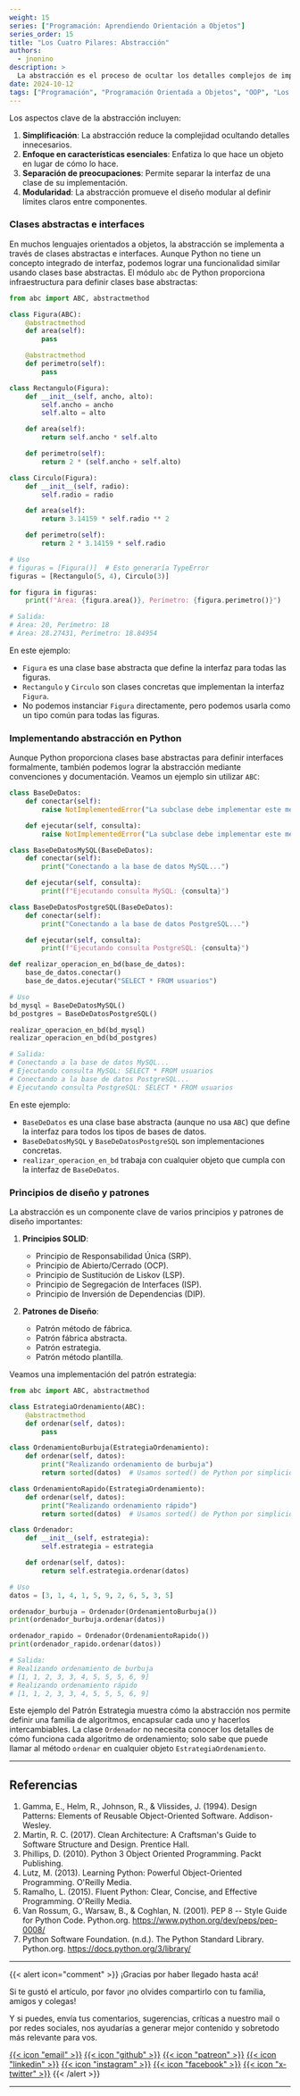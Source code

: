 ```yaml
---
weight: 15
series: ["Programación: Aprendiendo Orientación a Objetos"]
series_order: 15
title: "Los Cuatro Pilares: Abstracción"
authors:
  - jnonino
description: >
  La abstracción es el proceso de ocultar los detalles complejos de implementación y mostrar solo las características necesarias de un objeto. Se trata de crear una vista simplificada de un objeto que represente sus características esenciales sin incluir detalles de fondo o explicaciones.
date: 2024-10-12
tags: ["Programación", "Programación Orientada a Objetos", "OOP", "Los Cuatro Pilares", "Abstracción"]
---
```


Los aspectos clave de la abstracción incluyen:

1. **Simplificación**: La abstracción reduce la complejidad ocultando detalles innecesarios.
2. **Enfoque en características esenciales**: Enfatiza lo que hace un objeto en lugar de cómo lo hace.
3. **Separación de preocupaciones**: Permite separar la interfaz de una clase de su implementación.
4. **Modularidad**: La abstracción promueve el diseño modular al definir límites claros entre componentes.

### Clases abstractas e interfaces

En muchos lenguajes orientados a objetos, la abstracción se implementa a través de clases abstractas e interfaces. Aunque Python no tiene un concepto integrado de interfaz, podemos lograr una funcionalidad similar usando clases base abstractas. El módulo `abc` de Python proporciona infraestructura para definir clases base abstractas:

```python
from abc import ABC, abstractmethod

class Figura(ABC):
    @abstractmethod
    def area(self):
        pass

    @abstractmethod
    def perimetro(self):
        pass

class Rectangulo(Figura):
    def __init__(self, ancho, alto):
        self.ancho = ancho
        self.alto = alto

    def area(self):
        return self.ancho * self.alto

    def perimetro(self):
        return 2 * (self.ancho + self.alto)

class Circulo(Figura):
    def __init__(self, radio):
        self.radio = radio

    def area(self):
        return 3.14159 * self.radio ** 2

    def perimetro(self):
        return 2 * 3.14159 * self.radio

# Uso
# figuras = [Figura()]  # Esto generaría TypeError
figuras = [Rectangulo(5, 4), Circulo(3)]

for figura in figuras:
    print(f"Área: {figura.area()}, Perímetro: {figura.perimetro()}")

# Salida:
# Área: 20, Perímetro: 18
# Área: 28.27431, Perímetro: 18.84954
```

En este ejemplo:
- `Figura` es una clase base abstracta que define la interfaz para todas las figuras.
- `Rectangulo` y `Circulo` son clases concretas que implementan la interfaz `Figura`.
- No podemos instanciar `Figura` directamente, pero podemos usarla como un tipo común para todas las figuras.

### Implementando abstracción en Python

Aunque Python proporciona clases base abstractas para definir interfaces formalmente, también podemos lograr la abstracción mediante convenciones y documentación. Veamos un ejemplo sin utilizar `ABC`:

```python
class BaseDeDatos:
    def conectar(self):
        raise NotImplementedError("La subclase debe implementar este método abstracto")

    def ejecutar(self, consulta):
        raise NotImplementedError("La subclase debe implementar este método abstracto")

class BaseDeDatosMySQL(BaseDeDatos):
    def conectar(self):
        print("Conectando a la base de datos MySQL...")

    def ejecutar(self, consulta):
        print(f"Ejecutando consulta MySQL: {consulta}")

class BaseDeDatosPostgreSQL(BaseDeDatos):
    def conectar(self):
        print("Conectando a la base de datos PostgreSQL...")

    def ejecutar(self, consulta):
        print(f"Ejecutando consulta PostgreSQL: {consulta}")

def realizar_operacion_en_bd(base_de_datos):
    base_de_datos.conectar()
    base_de_datos.ejecutar("SELECT * FROM usuarios")

# Uso
bd_mysql = BaseDeDatosMySQL()
bd_postgres = BaseDeDatosPostgreSQL()

realizar_operacion_en_bd(bd_mysql)
realizar_operacion_en_bd(bd_postgres)

# Salida:
# Conectando a la base de datos MySQL...
# Ejecutando consulta MySQL: SELECT * FROM usuarios
# Conectando a la base de datos PostgreSQL...
# Ejecutando consulta PostgreSQL: SELECT * FROM usuarios
```

En este ejemplo:
- `BaseDeDatos` es una clase base abstracta (aunque no usa `ABC`) que define la interfaz para todos los tipos de bases de datos.
- `BaseDeDatosMySQL` y `BaseDeDatosPostgreSQL` son implementaciones concretas.
- `realizar_operacion_en_bd` trabaja con cualquier objeto que cumpla con la interfaz de `BaseDeDatos`.

### Principios de diseño y patrones

La abstracción es un componente clave de varios principios y patrones de diseño importantes:

1. **Principios SOLID**:
   - Principio de Responsabilidad Única (SRP).
   - Principio de Abierto/Cerrado (OCP).
   - Principio de Sustitución de Liskov (LSP).
   - Principio de Segregación de Interfaces (ISP).
   - Principio de Inversión de Dependencias (DIP).

2. **Patrones de Diseño**:
   - Patrón método de fábrica.
   - Patrón fábrica abstracta.
   - Patrón estrategia.
   - Patrón método plantilla.

Veamos una implementación del patrón estrategia:

```python
from abc import ABC, abstractmethod

class EstrategiaOrdenamiento(ABC):
    @abstractmethod
    def ordenar(self, datos):
        pass

class OrdenamientoBurbuja(EstrategiaOrdenamiento):
    def ordenar(self, datos):
        print("Realizando ordenamiento de burbuja")
        return sorted(datos)  # Usamos sorted() de Python por simplicidad

class OrdenamientoRapido(EstrategiaOrdenamiento):
    def ordenar(self, datos):
        print("Realizando ordenamiento rápido")
        return sorted(datos)  # Usamos sorted() de Python por simplicidad

class Ordenador:
    def __init__(self, estrategia):
        self.estrategia = estrategia

    def ordenar(self, datos):
        return self.estrategia.ordenar(datos)

# Uso
datos = [3, 1, 4, 1, 5, 9, 2, 6, 5, 3, 5]

ordenador_burbuja = Ordenador(OrdenamientoBurbuja())
print(ordenador_burbuja.ordenar(datos))

ordenador_rapido = Ordenador(OrdenamientoRapido())
print(ordenador_rapido.ordenar(datos))

# Salida:
# Realizando ordenamiento de burbuja
# [1, 1, 2, 3, 3, 4, 5, 5, 5, 6, 9]
# Realizando ordenamiento rápido
# [1, 1, 2, 3, 3, 4, 5, 5, 5, 6, 9]
```

Este ejemplo del Patrón Estrategia muestra cómo la abstracción nos permite definir una familia de algoritmos, encapsular cada uno y hacerlos intercambiables. La clase `Ordenador` no necesita conocer los detalles de cómo funciona cada algoritmo de ordenamiento; solo sabe que puede llamar al método `ordenar` en cualquier objeto `EstrategiaOrdenamiento`.

---

## Referencias

1. Gamma, E., Helm, R., Johnson, R., & Vlissides, J. (1994). Design Patterns: Elements of Reusable Object-Oriented Software. Addison-Wesley.
2. Martin, R. C. (2017). Clean Architecture: A Craftsman's Guide to Software Structure and Design. Prentice Hall.
3. Phillips, D. (2010). Python 3 Object Oriented Programming. Packt Publishing.
4. Lutz, M. (2013). Learning Python: Powerful Object-Oriented Programming. O'Reilly Media.
5. Ramalho, L. (2015). Fluent Python: Clear, Concise, and Effective Programming. O'Reilly Media.
6. Van Rossum, G., Warsaw, B., & Coghlan, N. (2001). PEP 8 -- Style Guide for Python Code. Python.org. https://www.python.org/dev/peps/pep-0008/
7. Python Software Foundation. (n.d.). The Python Standard Library. Python.org. https://docs.python.org/3/library/

---

{{< alert icon="comment" >}}
¡Gracias por haber llegado hasta acá!

Si te gustó el artículo, por favor ¡no olvides compartirlo con tu familia, amigos y colegas!

Y si puedes, envía tus comentarios, sugerencias, críticas a nuestro mail o por redes sociales, nos ayudarías a generar mejor contenido y sobretodo más relevante para vos.

[{{< icon "email" >}}](mailto:learn.software.eng@gmail.com)
[{{< icon "github" >}}](https://github.com/learn-software-engineering)
[{{< icon "patreon" >}}](https://patreon.com/learnsoftwareeng)
[{{< icon "linkedin" >}}](https://linkedin.com/company/learn-software)
[{{< icon "instagram" >}}](https://www.instagram.com/learnsoftwareeng)
[{{< icon "facebook" >}}](https://www.facebook.com/learn.software.eng)
[{{< icon "x-twitter" >}}](https://x.com/software45687)
{{< /alert >}}

---
